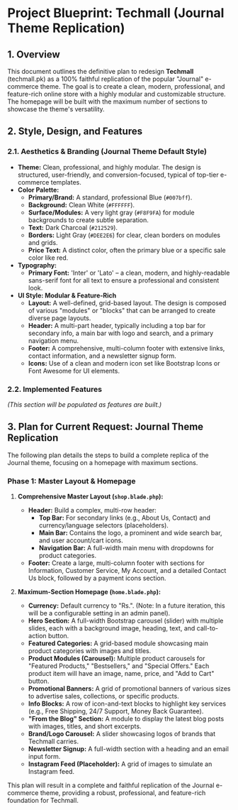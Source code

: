 # Project Blueprint: Techmall (Journal Theme Replication)

## 1. Overview

This document outlines the definitive plan to redesign **Techmall** (techmall.pk) as a 100% faithful replication of the popular "Journal" e-commerce theme. The goal is to create a clean, modern, professional, and feature-rich online store with a highly modular and customizable structure. The homepage will be built with the maximum number of sections to showcase the theme's versatility.

## 2. Style, Design, and Features

### 2.1. Aesthetics & Branding (Journal Theme Default Style)

*   **Theme:** Clean, professional, and highly modular. The design is structured, user-friendly, and conversion-focused, typical of top-tier e-commerce templates.
*   **Color Palette:**
    *   **Primary/Brand:** A standard, professional Blue (`#007bff`).
    *   **Background:** Clean White (`#FFFFFF`).
    *   **Surface/Modules:** A very light gray (`#F8F9FA`) for module backgrounds to create subtle separation.
    *   **Text:** Dark Charcoal (`#212529`).
    *   **Borders:** Light Gray (`#DEE2E6`) for clear, clean borders on modules and grids.
    *   **Price Text:** A distinct color, often the primary blue or a specific sale color like red.
*   **Typography:**
    *   **Primary Font:** 'Inter' or 'Lato' – a clean, modern, and highly-readable sans-serif font for all text to ensure a professional and consistent look.
*   **UI Style: Modular & Feature-Rich**
    *   **Layout:** A well-defined, grid-based layout. The design is composed of various "modules" or "blocks" that can be arranged to create diverse page layouts.
    *   **Header:** A multi-part header, typically including a top bar for secondary info, a main bar with logo and search, and a primary navigation menu.
    *   **Footer:** A comprehensive, multi-column footer with extensive links, contact information, and a newsletter signup form.
    *   **Icons:** Use of a clean and modern icon set like Bootstrap Icons or Font Awesome for UI elements.

### 2.2. Implemented Features

*(This section will be populated as features are built.)*

## 3. Plan for Current Request: Journal Theme Replication

The following plan details the steps to build a complete replica of the Journal theme, focusing on a homepage with maximum sections.

### Phase 1: Master Layout & Homepage

1.  **Comprehensive Master Layout (`shop.blade.php`):**
    *   **Header:** Build a complex, multi-row header:
        *   **Top Bar:** For secondary links (e.g., About Us, Contact) and currency/language selectors (placeholders).
        *   **Main Bar:** Contains the logo, a prominent and wide search bar, and user account/cart icons.
        *   **Navigation Bar:** A full-width main menu with dropdowns for product categories.
    *   **Footer:** Create a large, multi-column footer with sections for Information, Customer Service, My Account, and a detailed Contact Us block, followed by a payment icons section.

2.  **Maximum-Section Homepage (`home.blade.php`):**
    *   **Currency:** Default currency to "Rs.". (Note: In a future iteration, this will be a configurable setting in an admin panel).
    *   **Hero Section:** A full-width Bootstrap carousel (slider) with multiple slides, each with a background image, heading, text, and call-to-action button.
    *   **Featured Categories:** A grid-based module showcasing main product categories with images and titles.
    *   **Product Modules (Carousel):** Multiple product carousels for "Featured Products," "Bestsellers," and "Special Offers." Each product item will have an image, name, price, and "Add to Cart" button.
    *   **Promotional Banners:** A grid of promotional banners of various sizes to advertise sales, collections, or specific products.
    *   **Info Blocks:** A row of icon-and-text blocks to highlight key services (e.g., Free Shipping, 24/7 Support, Money Back Guarantee).
    *   **"From the Blog" Section:** A module to display the latest blog posts with images, titles, and short excerpts.
    *   **Brand/Logo Carousel:** A slider showcasing logos of brands that Techmall carries.
    *   **Newsletter Signup:** A full-width section with a heading and an email input form.
    *   **Instagram Feed (Placeholder):** A grid of images to simulate an Instagram feed.

This plan will result in a complete and faithful replication of the Journal e-commerce theme, providing a robust, professional, and feature-rich foundation for Techmall.
